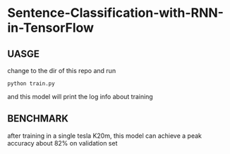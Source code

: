 # Sentence-Classification-with-RNN-in-TensorFlow


## UASGE
change to the dir of this repo and run
```buildoutcfg
python train.py
```
and this model will print the log info about training


## BENCHMARK
after training in a single tesla K20m, this model can achieve
a peak accuracy about 82% on validation set